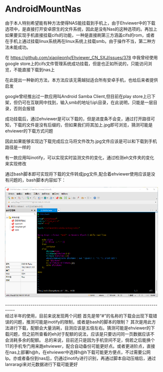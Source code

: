 # AndroidMountNas
由于本人特别希望能有种方法使得NAS能挂载到手机上，由于Ehviewer中的下载选项中，是直接打开安卓原生的文件系统，因此是没有Nas的这种选项的。再加上如果要实现手机直接挂载cifs的功能，一种是直接刷第三方涵盖cifs的rom，或者在手机上通过挂载linux系统再在linux系统上挂载smb。由于操作不当，第二种方法未能成功。

在  https://github.com/xiaojieonly/Ehviewer_CN_SXJ/issues/378 中我曾经使用google store上的cifs文件管理系统成功挂载，但是也正如所说的，只能访问浏览，不能直接下载到nas上

在此提出一种新的方法，本方法应该无需越狱适合所有安卓手机，也给后来者提供启发

google曾经推出过一款应用叫Android Samba Client,但目前在play store上已下架，但仍可在互联网中找到，输入smb的地址\\\ip\目录，在此说明，只能是一层目录，否则会报错

成功挂载后，通过ehviewer是可以下载的，但是进度条不会变，通过打开路径可知，下载的文件是没有后缀的，但如果我们将其加上.jpg即可浏览，猜测可能是ehviewer的下载方式问题

因此如果能够实现边下载完成后立马将文件改为.jpg文件应该是可以和下载到手机路径是一样的

有一款应用叫inotify，可以实现实时监测文件的变化，通过检测eh文件夹的变化来实现修改

通过bash脚本即可实现将下载的文件转成jpg文件,配合着ehviewer使用应该是没有问题的，bash脚本内容如下：

![contents](https://github.com/BaG-Ray/AndroidMountNas/raw/master/1.png)


-----------------------------------------------------------------------------------\
经过半年的使用，目前来说发现两个问题
首先是带“#”的名称的下载会出现下载错误的问题，推测可能是inotify的限制，或者是bash的脚本的限制？
其次是用此方法进行下载，配额会大量消耗，目测应该是五倍左右。猜测可能是ehviewer的下载问题，但之前所查看的eh对于配额的说法，应该是只要访问同一页数据应该不会消耗多余的配额。
总的来说，目前还只是因为手机空间不足，倘若之后能换个1T的手机专门用来跑ehviewer，配合自动备份可能更好点。或者更进阶点，直接在nas上部署h@h，在ehviewer中选择h@h下载可能更方便点，不过需要公网Ip。亦或者备份到nas后，仍通过inotify进行识别，再通过脚本自动压缩后，通过lanraragi来对元数据进行下载可能更好
